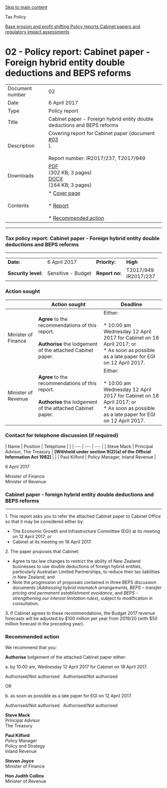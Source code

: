 [Skip to main content](#main-content-tp)

Tax Policy

[Base erosion and profit shifting Policy reports Cabinet papers and regulatory impact assessments](/publications/2017/2017-other-beps "2017-other-beps")

02 - Policy report: Cabinet paper - Foreign hybrid entity double deductions and BEPS reforms
============================================================================================

|     |     |
| --- | --- |
| Document number | 02  |
| Date | 6 April 2017 |
| Type | Policy report |
| Title | Cabinet paper - Foreign hybrid entity double deductions and BEPS reforms |
| Description | Covering report for Cabinet paper (document [#03](/publications/2017/2017-other-beps/03-cabinet-paper-hybrids)<br>).<br><br>Report number: IR2017/237, T2017/949 |
| Downloads | [PDF](/-/media/project/ir/tp/publications/2017/2017-other-beps/index-beps-documents/2017-other-beps-02-report-ir2017-237-hybrids-march-2017-pdf.pdf?sc_lang=en&modified=20200910082310&hash=757D34063156E8350664253691ABDD66)<br> (302 KB; 3 pages)  <br>[DOCX](/-/media/project/ir/tp/publications/2017/2017-other-beps/index-beps-documents/2017-other-beps-02-report-ir2017-237-hybrids-march-2017-docx.docx?sc_lang=en&modified=20200910082312&hash=4EE2512D7E093CAF4A782DD296937036)<br> (164 KB; 3 pages) |
| Contents | *   [Cover page](#cover)<br>    <br>*   [Report](#cab-paper)<br>    <br>*   [Recommended action](#recommended) |

* * *

### Tax policy report: Cabinet paper - Foreign hybrid entity double deductions and BEPS reforms

* * *

|     |     |     |     |
| --- | --- | --- | --- |
| **Date:** | 6 April 2017 | **Priority:** | **High** |
| **Security level:** | Sensitive - Budget | **Report no:** | T2017/949  <br>IR2017/237 |

### Action sought

|     | Action sought | Deadline |
| --- | --- | --- |
| Minister of Finance | **Agree** to the recommendations of this report.<br><br>**Authorise** the lodgement of the attached Cabinet paper. | Either:<br><br>*   10:00 am Wednesday 12 April 2017 for Cabinet on 18 April 2017; or<br>*   As soon as possible as a late paper for EGI on 12 April 2017. |
| Minister of Revenue | **Agree** to the recommendations of this report.<br><br>**Authorise** the lodgement of the attached Cabinet paper. | Either:<br><br>*   10:00 am Wednesday 12 April 2017 for Cabinet on 18 April 2017; or<br>*   As soon as possible as a late paper for EGI on 12 April 2017. |

### Contact for telephone discussion (if required)

| Name | Position | Telephone |     |
| --- | --- | --- |
| Steve Mack | Principal Advisor, The Treasury | **\[Withheld under section 9(2)(a) of the Official Information Act 1982\]** |     |
| Paul Kilford | Policy Manager, Inland Revenue |

6 April 2017

Minister of Finance  
Minister of Revenue

### Cabinet paper - foreign hybrid entity double deductions and BEPS reforms

* * *

1\. This report asks you to refer the attached Cabinet paper to Cabinet Office so that it may be considered either by:

*   The Economic Growth and Infrastructure Committee (EGI) at its meeting on 12 April 2017; or
*   Cabinet at its meeting on 18 April 2017.

2\. The paper proposes that Cabinet:

*   Agree to tax law changes to restrict the ability of New Zealand businesses to use double deductions of foreign hybrid entities, particularly Australian Limited Partnerships, to reduce their tax liabilities in New Zealand; and
*   Note the progression of proposals contained in three BEPS discussion documents (_Addressing hybrid mismatch arrangements_, _BEPS – transfer pricing and permanent establishment avoidance_, and _BEPS - strengthening our interest limitation rules_), subject to modification in consultation.

3\. If Cabinet agrees to these recommendations, the Budget 2017 revenue forecasts will be adjusted by $100 million per year from 2019/20 (with $50 million forecast in the preceding year).

### Recommended action

We recommend that you:

**Authorise** lodgement of the attached Cabinet paper either:

a. by 10:00 am, Wednesday 12 April 2017 for Cabinet on 18 April 2017.

Authorised/Not authorised   Authorised/Not authorised

OR

b. as soon as possible as a late paper for EGI on 12 April 2017.

Authorised/Not authorised   Authorised/Not authorised

**Steve Mack**  
Principal Advisor  
The Treasury

**Paul Kilford**  
Policy Manager  
Policy and Strategy  
Inland Revenue

**Steven Joyce**  
Minister of Finance

**Hon Judith Collins**  
Minister of Revenue